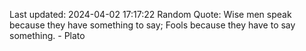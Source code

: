 Last updated: 2024-04-02 17:17:22
Random Quote: Wise men speak because they have something to say; Fools because they have to say something. - Plato